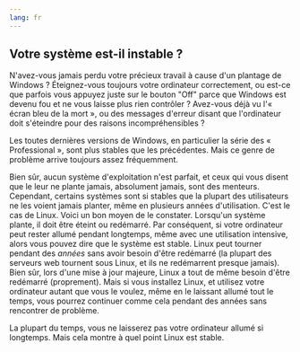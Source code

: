 ```yaml
---
lang: fr
---
```





<h2>Votre système est-il instable ?</h2>

N'avez-vous jamais perdu votre précieux travail à cause d'un 
plantage de Windows ? Éteignez-vous toujours votre ordinateur 
correctement, ou est-ce que parfois vous appuyez juste sur le bouton 
"Off" parce que Windows est devenu fou et ne vous laisse plus rien 
contrôler ? Avez-vous déjà vu l'« écran bleu de la mort », ou des 
messages d'erreur disant que l'ordinateur doit s'éteindre pour des 
raisons incompréhensibles ?

Les toutes dernières versions de Windows, en particulier la série des 
« Professional », sont plus stables que les précédentes. Mais ce 
genre de problème arrive toujours assez fréquemment.

Bien sûr, aucun système d'exploitation n'est parfait, et ceux qui 
vous disent que le leur ne plante jamais, absolument jamais, sont des 
menteurs. Cependant, certains systèmes sont si stables que la plupart 
des utilisateurs ne les voient jamais planter, même en plusieurs années 
d'utilisation. C'est le cas de Linux. Voici un bon moyen de le 
constater. Lorsqu'un système plante, il doit être éteint ou redémarré. 
Par conséquent, si votre ordinateur peut rester allumé pendant 
longtemps, même avec une utilisation intensive, alors vous pouvez dire 
que le système est stable. Linux peut tourner pendant des 
<i>années</i> sans avoir besoin d'être redémarré (la plupart des 
serveurs web tournent sous Linux, et ils ne redémarrent presque 
jamais). Bien sûr, lors d'une mise à jour majeure, Linux a tout de 
même besoin d'être redémarré (proprement). Mais si vous installez 
Linux, et utilisez votre ordinateur autant que vous le voulez, même en 
le laissant allumé tout le temps, vous pourrez continuer comme cela 
pendant des années sans rencontrer de problème.

La plupart du temps, vous ne laisserez pas votre ordinateur 
allumé si longtemps. Mais cela montre à quel point Linux est stable.




